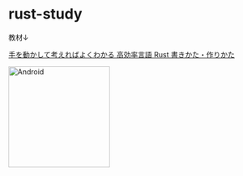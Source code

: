 # rust-study

教材↓

[手を動かして考えればよくわかる 高効率言語 Rust 書きかた・作りかた](https://www.amazon.co.jp/%E6%89%8B%E3%82%92%E5%8B%95%E3%81%8B%E3%81%97%E3%81%A6%E8%80%83%E3%81%88%E3%82%8C%E3%81%B0%E3%82%88%E3%81%8F%E3%82%8F%E3%81%8B%E3%82%8B-%E9%AB%98%E5%8A%B9%E7%8E%87%E8%A8%80%E8%AA%9E-Rust-%E6%9B%B8%E3%81%8D%E3%81%8B%E3%81%9F%E3%83%BB%E4%BD%9C%E3%82%8A%E3%81%8B%E3%81%9F-%E3%82%AF%E3%82%B8%E3%83%A9%E9%A3%9B%E8%A1%8C%E6%9C%BA/dp/4802613512/ref=sr_1_5?__mk_ja_JP=%E3%82%AB%E3%82%BF%E3%82%AB%E3%83%8A&crid=18E1A6XH9P41C&keywords=Rust&qid=1647736574&sprefix=rust%2Caps%2C473&sr=8-5)

<img alt="Android" height="200px" src="https://user-images.githubusercontent.com/12977376/160221052-599a5b42-56a1-4989-8ee6-4bfadb4dde3f.jpg">
